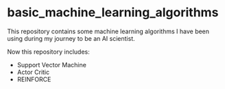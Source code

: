 # basic_machine_learning_algorithms
This repository contains some machine learning algorithms I have been using during my journey to be an AI scientist.

Now this repository includes:
- Support Vector Machine
- Actor Critic
- REINFORCE